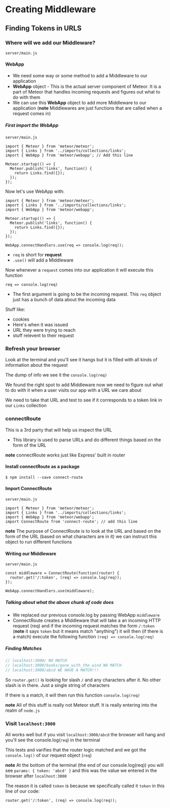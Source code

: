 # Creating Middleware
## Finding Tokens in URLS

### Where will we add our Middleware?
`server/main.js`

#### WebApp
* We need some way or some method to add a Middleware to our application
* **WebApp** object - This is the actual server component of Meteor. It is a part of Meteor that handles incoming requests and figures out what to do with them
* We can use this **WebApp** object to add more Middleware to our application (**note** Middlewares are just functions that are called when a request comes in)

##### First import the WebApp
`server/main.js`

```
import { Meteor } from 'meteor/meteor';
import { Links } from '../imports/collections/links';
import { WebApp } from 'meteor/webapp'; // Add this line

Meteor.startup(() => {
  Meteor.publish('links', function() {
    return Links.find({});
  });
});
```

Now let's use WebApp with:

```
import { Meteor } from 'meteor/meteor';
import { Links } from '../imports/collections/links';
import { WebApp } from 'meteor/webapp';

Meteor.startup(() => {
  Meteor.publish('links', function() {
    return Links.find({});
  });
});

WebApp.connectHandlers.use(req => console.log(req));
```

* `req` is short for **request**
* `.use()` will add a Middleware

Now whenever a `request` comes into our application it will execute this function

`req => console.log(req)`

* The first argument is going to be the incoming request. This `req` object just has a bunch of data about the incoming data

Stuff like:

* cookies
* Here's when it was issued
* URL they were trying to reach
* stuff relevent to their request

### Refresh your browser
Look at the terminal and you'll see it hangs but it is filled with all kinds of information about the request

The dump of info we see it the `console.log(req)`

We found the right spot to add Middleware now we need to figure out what to do with it when a user visits our app with a URL we care about

We need to take that URL and test to see if it corresponds to a token link in our `Links` collection

### connectRoute
This is a 3rd party that will help us inspect the URL

* This library is used to parse URLs and do different things based on the form of the URL

**note** connectRoute works just like Express' built in router

#### Install connectRoute as a package
`$ npm install --save connect-route`

#### Import ConnectRoute
`server/main.js`

```
import { Meteor } from 'meteor/meteor';
import { Links } from '../imports/collections/links';
import { WebApp } from 'meteor/webapp';
import ConnectRoute from 'connect-route'; // add this line
```

**note** The purpose of ConnectRoute is to look at the URL and based on the form of the URL (based on what characters are in it) we can instruct this object to run different functions

#### Writing our Middleware
`server/main.js`

```
const middleware = ConnectRoute(function(router) {
  router.get('/:token', (req) => console.log(req));
});

WebApp.connectHandlers.use(middleware);
```

##### Talking about what the above chunk of code does
* We replaced our previous console.log by passing WebApp `middleware`
* ConnectRoute creates a Middleware that will take a an incoming HTTP request (req) and if the incoming request matches the form `/:token` (**note** it says `token` but it means match "anything") it will then (if there is a match) execute the following function `(req) => console.log(req)`

##### Finding Matches
```js
// localhost:3000/ NO MATCH
// localhost:3000/books/gone_with_the_wind NO MATCH
// localhost:3000/abcd WE HAVE A MATCH!!!
```

So `router.get()` is looking for slash `/` and any characters after it. No other slash is in there. Just a single string of characters

If there is a match, it will then run this function `console.log(req)`

**note** All of this stuff is really not Meteor stuff. It is really entering into the realm of `node.js`

### Visit `localhost:3000`
All works well but if you visit `localhost:3000/abcd` the browser will hang and you'll see the console.log(`req`) in the terminal

This tests and varifies that the router logic matched and we got the `console.log()` of our request object (`req`)

**note**
At the bottom of the terminal (the end of our console.log(req)) you will see `params: { token: 'abcd' }` and this was the value we entered in the browser after `localhost:3000`

The reason it is called `token` is because we specifically called it `token` in this line of our code:

`router.get('/:token', (req) => console.log(req));`








